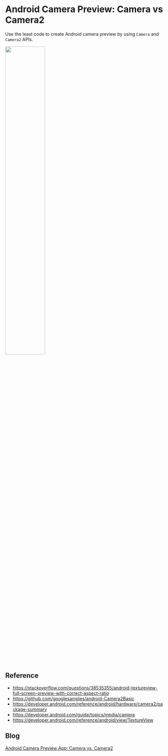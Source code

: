 # Android Camera Preview: Camera vs Camera2
Use the least code to create Android camera preview by using `Camera` and `Camera2` APIs.

<kbd><img src="https://www.dynamsoft.com/codepool/img/2019/05/android-camera-preview-camera2.jpg" width="50%">

## Reference
- https://stackoverflow.com/questions/38535355/android-textureview-full-screen-preview-with-correct-aspect-ratio
- https://github.com/googlesamples/android-Camera2Basic
- https://developer.android.com/reference/android/hardware/camera2/package-summary
- https://developer.android.com/guide/topics/media/camera
- https://developer.android.com/reference/android/view/TextureView

## Blog
[Android Camera Preview App: Camera vs. Camera2](https://www.codepool.biz/android-camera-preview-app-camera2.html)
